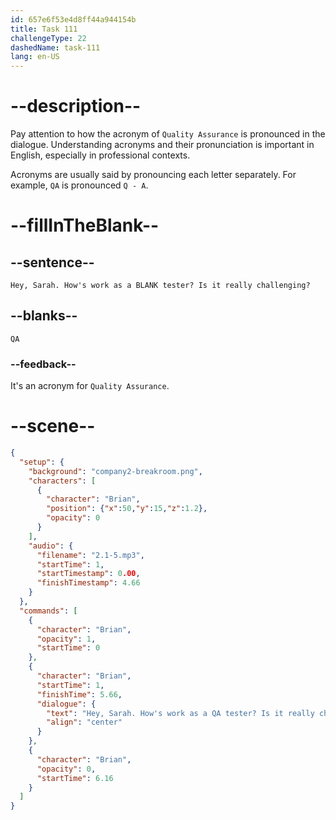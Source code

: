 ```yaml
---
id: 657e6f53e4d8ff44a944154b
title: Task 111
challengeType: 22
dashedName: task-111
lang: en-US
---
```


<!-- (audio) Brian: Hey, Sarah. How's work as a QA tester? Is it really challenging? -->

# --description--

Pay attention to how the acronym of `Quality Assurance` is pronounced in the dialogue. Understanding acronyms and their pronunciation is important in English, especially in professional contexts.

Acronyms are usually said by pronouncing each letter separately. For example, `QA` is pronounced `Q - A`.

# --fillInTheBlank--

## --sentence--

`Hey, Sarah. How's work as a BLANK tester? Is it really challenging?`

## --blanks--

`QA`

### --feedback--

It's an acronym for `Quality Assurance`.

# --scene--

```json
{
  "setup": {
    "background": "company2-breakroom.png",
    "characters": [
      {
        "character": "Brian",
        "position": {"x":50,"y":15,"z":1.2},
        "opacity": 0
      }
    ],
    "audio": {
      "filename": "2.1-5.mp3",
      "startTime": 1,
      "startTimestamp": 0.00,
      "finishTimestamp": 4.66
    }
  },
  "commands": [
    {
      "character": "Brian",
      "opacity": 1,
      "startTime": 0
    },
    {
      "character": "Brian",
      "startTime": 1,
      "finishTime": 5.66,
      "dialogue": {
        "text": "Hey, Sarah. How's work as a QA tester? Is it really challenging?",
        "align": "center"
      }
    },
    {
      "character": "Brian",
      "opacity": 0,
      "startTime": 6.16
    }
  ]
}
```
